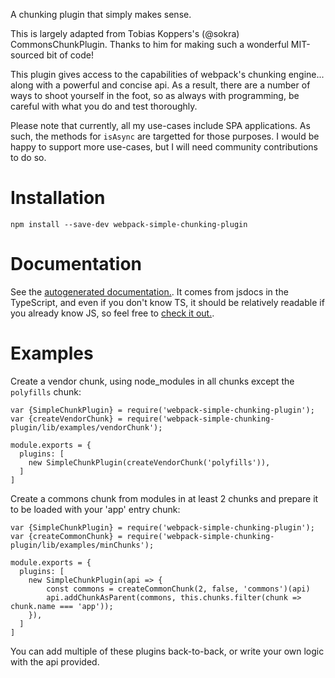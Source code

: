 A chunking plugin that simply makes sense.

This is largely adapted from Tobias Koppers's (@sokra) CommonsChunkPlugin.
Thanks to him for making such a wonderful MIT-sourced bit of code!

This plugin gives access to the capabilities of webpack's chunking engine...
along with a powerful and concise api. As a result, there are a number of ways
to shoot yourself in the foot, so as always with programming, be careful with
what you do and test thoroughly.

Please note that currently, all my use-cases include SPA applications. As such,
the methods for `isAsync` are targetted for those purposes. I would be happy to
support more use-cases, but I will need community contributions to do so.

# Installation

    npm install --save-dev webpack-simple-chunking-plugin

# Documentation

See the [autogenerated documentation.](./documentation.md). It comes from jsdocs
in the TypeScript, and even if you don't know TS, it should be relatively
readable if you already know JS, so feel free to [check it out.](./src/).

# Examples

Create a vendor chunk, using node_modules in all chunks except the `polyfills` chunk:

    var {SimpleChunkPlugin} = require('webpack-simple-chunking-plugin');
    var {createVendorChunk} = require('webpack-simple-chunking-plugin/lib/examples/vendorChunk');

    module.exports = {
      plugins: [
        new SimpleChunkPlugin(createVendorChunk('polyfills')),
      ]
    ]

Create a commons chunk from modules in at least 2 chunks and prepare it to be loaded with your 'app' entry chunk:

    var {SimpleChunkPlugin} = require('webpack-simple-chunking-plugin');
    var {createCommonChunk} = require('webpack-simple-chunking-plugin/lib/examples/minChunks');

    module.exports = {
      plugins: [
        new SimpleChunkPlugin(api => {
            const commons = createCommonChunk(2, false, 'commons')(api)
            api.addChunkAsParent(commons, this.chunks.filter(chunk => chunk.name === 'app'));
        }),
      ]
    ]

You can add multiple of these plugins back-to-back, or write your own logic with the api provided.
